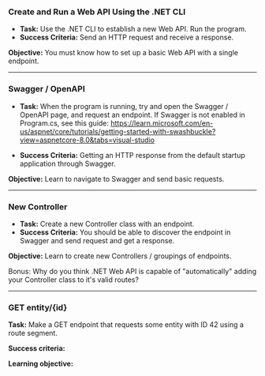 ### Create and Run a Web API Using the .NET CLI 

- **Task:** Use the .NET CLI to establish a new Web API. Run the program.
- **Success Criteria:** Send an HTTP request and receive a response. 

**Objective:** You must know how to set up a basic Web API with a single endpoint.

---

### Swagger / OpenAPI



- **Task:** When the program is running, try and open the Swagger / OpenAPI page, and request an endpoint.
If Swagger is not enabled in Program.cs, see this guide: 
https://learn.microsoft.com/en-us/aspnet/core/tutorials/getting-started-with-swashbuckle?view=aspnetcore-8.0&tabs=visual-studio

- **Success Criteria:** Getting an HTTP response from the default startup application through Swagger.

**Objective:** Learn to navigate to Swagger and send basic requests.

---

### New Controller



- **Task:** Create a new Controller class with an endpoint.
- **Success Criteria:** You should be able to discover the endpoint in Swagger and send request and get a response.

**Objective:** Learn to create new Controllers / groupings of endpoints.

Bonus: Why do you think .NET Web API is capable of "automatically" adding your Controller class to it's valid routes?

---

### GET entity/{id}

**Task:** Make a GET endpoint that requests some entity with ID 42 using a route segment. 

**Success criteria:**


**Learning objective:**

